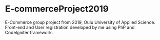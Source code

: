 # E-commerceProject2019
E-Commerce group project from 2019, Oulu University of Applied Science. Front-end and User registration developed by me using PhP and CodeIgniter framework.
